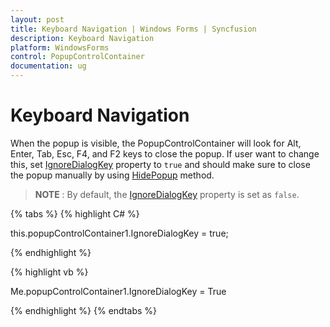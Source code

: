 ```yaml
---
layout: post
title: Keyboard Navigation | Windows Forms | Syncfusion
description: Keyboard Navigation
platform: WindowsForms
control: PopupControlContainer
documentation: ug
---
```


# Keyboard Navigation

 When the popup is visible, the PopupControlContainer will look for Alt, Enter, Tab, Esc, F4, and F2 keys to close the popup. If user want to change this, set [IgnoreDialogKey](https://help.syncfusion.com/cr/windowsforms/Syncfusion.Shared.Base~Syncfusion.Windows.Forms.PopupControlContainer~IgnoreDialogKey.html) property to `true` and should make sure to close the popup manually by using [HidePopup](https://help.syncfusion.com/cr/windowsforms/Syncfusion.Shared.Base~Syncfusion.Windows.Forms.PopupControlContainer~HidePopup(PopupCloseType).html) method.

 >**NOTE** : 
 By default, the [IgnoreDialogKey](https://help.syncfusion.com/cr/windowsforms/Syncfusion.Shared.Base~Syncfusion.Windows.Forms.PopupControlContainer~IgnoreDialogKey.html) property is set as `false`.

{% tabs %}
{% highlight C# %}

this.popupControlContainer1.IgnoreDialogKey = true;

{% endhighlight %}

{% highlight vb %}

Me.popupControlContainer1.IgnoreDialogKey = True

{% endhighlight %}
{% endtabs %}
